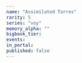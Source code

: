 ```yaml
---
name: "Assimilated Torres"
rarity: 5
series: "voy"
memory_alpha: ""
bigbook_tier:
events:
in_portal:
published: false
---
```

